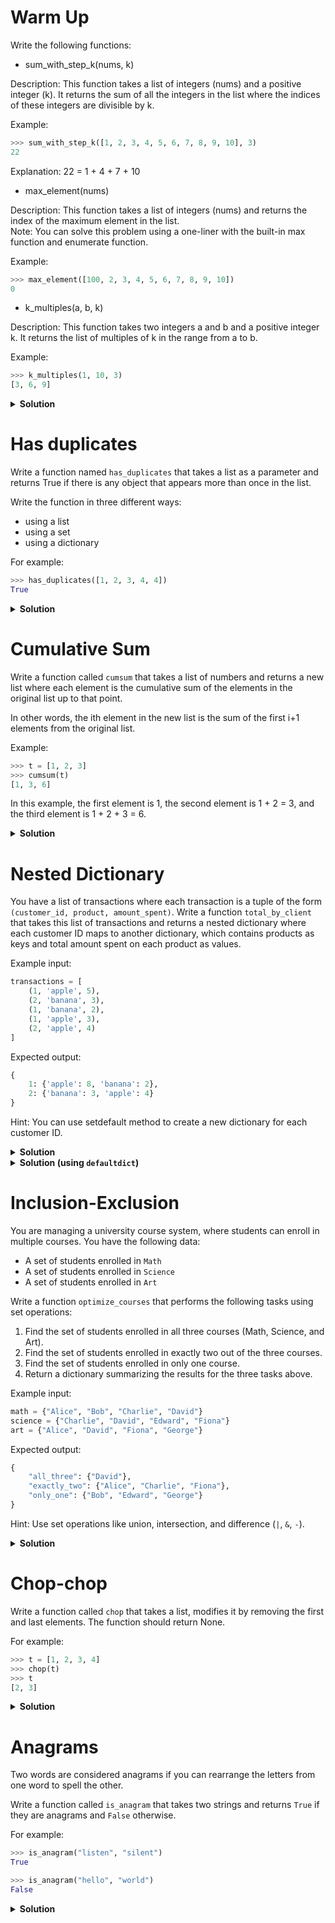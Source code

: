 # Warm Up

Write the following functions:
* sum_with_step_k(nums, k)

Description: This function takes a list of integers (nums) and a positive integer (k). It returns the sum of all the integers in the list where the indices of these integers are divisible by k.

Example:
```python
>>> sum_with_step_k([1, 2, 3, 4, 5, 6, 7, 8, 9, 10], 3)
22
```
Explanation: 22 = 1 + 4 + 7 + 10

* max_element(nums)

Description: This function takes a list of integers (nums) and returns the index of the maximum element in the list. \
Note: You can solve this problem using a one-liner with the built-in max function and enumerate function.

Example:
```python
>>> max_element([100, 2, 3, 4, 5, 6, 7, 8, 9, 10])
0
```

* k_multiples(a, b, k)

Description: This function takes two integers a and b and a positive integer k. It returns the list of multiples of k in the range from a to b.

Example:
```python
>>> k_multiples(1, 10, 3)
[3, 6, 9]
```

<details>
    <summary><b>Solution</b></summary>

```py
def sum_with_step_k(nums, k):
    return sum(nums[::k])


def max_element(nums):
    return max(enumerate(nums), key=lambda x: x[1])[0]


def k_multiples(a, b, k):
    return [i for i in range(a, b + 1) if i % k == 0]


print(sum_with_step_k([1, 2, 3, 4, 5, 6, 7, 8, 9, 10], 3))  # 22
print(max_element([100, 2, 3, 4, 5, 6, 7, 8, 9, 10]))  # 0
print(k_multiples(1, 10, 3))  # [3, 6, 9]
```
</details>


# Has duplicates

Write a function named `has_duplicates` that takes a list as a parameter and returns True if there is any object that appears more than once in the list.

Write the function in three different ways:
* using a list
* using a set
* using a dictionary

For example:
```python
>>> has_duplicates([1, 2, 3, 4, 4])
True
```

<details>
    <summary><b>Solution</b></summary>

```py
# Using a list
def has_duplicates_list(lst):
    for el in lst:
        if lst.count(el) > 1:
            return True
    return False


# Using a set
def has_duplicates_set(lst):
    return len(lst) != len(set(lst))


# Using a dictionary
def has_duplicates_dict(lst):
    d = {}
    for el in lst:
        if el in d:
            return True
        d[el] = 1
    return False


print(has_duplicates_list([1, 2, 3, 4, 4]))  # True
print(has_duplicates_set([1, 2, 3, 4, 4]))  # True
print(has_duplicates_dict([1, 2, 3, 4, 4]))  # True
```
</details>


# Cumulative Sum

Write a function called `cumsum` that takes a list of numbers and returns a new list where each element is the cumulative sum of the elements in the original list up to that point.

In other words, the ith element in the new list is the sum of the first i+1 elements from the original list.

Example:
```python
>>> t = [1, 2, 3]
>>> cumsum(t)
[1, 3, 6]
```
In this example, the first element is 1, the second element is 1 + 2 = 3, and the third element is 1 + 2 + 3 = 6.

<details>
    <summary><b>Solution</b></summary>

```py
def cumsum(t):
    return [sum(t[:i + 1]) for i in range(len(t))]


def cumsum_efficient(t):
    total = 0
    cumsum_list = []
    for num in t:
        total += num
        cumsum_list.append(total)
    return cumsum_list


t = [1, 2, 3]
print(cumsum(t))  # [1, 3, 6]
```
</details>


# Nested Dictionary

You have a list of transactions where each transaction is a tuple of the form `(customer_id, product, amount_spent)`. Write a function `total_by_client` that takes this list of transactions and returns a nested dictionary where each customer ID maps to another dictionary, which contains products as keys and total amount spent on each product as values.

Example input:
```python
transactions = [
    (1, 'apple', 5),
    (2, 'banana', 3),
    (1, 'banana', 2),
    (1, 'apple', 3),
    (2, 'apple', 4)
]
```

Expected output:
```python
{
    1: {'apple': 8, 'banana': 2},
    2: {'banana': 3, 'apple': 4}
}
```
Hint: You can use setdefault method to create a new dictionary for each customer ID.

<details>
    <summary><b>Solution</b></summary>

```py
def total_by_client(transactions: list) -> dict:
    result = {}
    for client_id, product, amount in transactions:
        result[client_id] = result.setdefault(client_id, {})
        result[client_id][product] = result[client_id].setdefault(product, 0) + amount
    return result


transactions = [
    (1, 'apple', 5),
    (2, 'banana', 3),
    (1, 'banana', 2),
    (1, 'apple', 3),
    (2, 'apple', 4)
]

print(total_by_client(transactions))  # {1: {'apple': 8, 'banana': 2}, 2: {'banana': 3, 'apple': 4}}
```
</details>

<details>
    <summary><b>Solution (using <code>defaultdict</code>)</b></summary>

```py
from collections import defaultdict


def total_by_client(transactions: list) -> dict:
    result = defaultdict(lambda: defaultdict(int))
    for client_id, product, amount in transactions:
        result[client_id][product] += amount
    return result


transactions = [
    (1, 'apple', 5),
    (2, 'banana', 3),
    (1, 'banana', 2),
    (1, 'apple', 3),
    (2, 'apple', 4)
]

print(total_by_client(transactions))  # {1: {'apple': 8, 'banana': 2}, 2: {'banana': 3, 'apple': 4}}
```
</details>


# Inclusion-Exclusion

You are managing a university course system, where students can enroll in multiple courses. You have the following data:
- A set of students enrolled in `Math`
- A set of students enrolled in `Science`
- A set of students enrolled in `Art`

Write a function `optimize_courses` that performs the following tasks using set operations:
1. Find the set of students enrolled in all three courses (Math, Science, and Art).
2. Find the set of students enrolled in exactly two out of the three courses.
3. Find the set of students enrolled in only one course.
4. Return a dictionary summarizing the results for the three tasks above.

Example input:
```python
math = {"Alice", "Bob", "Charlie", "David"}
science = {"Charlie", "David", "Edward", "Fiona"}
art = {"Alice", "David", "Fiona", "George"}
```

Expected output:
```python
{
    "all_three": {"David"},
    "exactly_two": {"Alice", "Charlie", "Fiona"},
    "only_one": {"Bob", "Edward", "George"}
}
```

Hint: Use set operations like union, intersection, and difference (`|`, `&`, `-`).

<details>
    <summary><b>Solution</b></summary>

```py
def optimize_courses(math: set, science: set, art: set) -> dict:
    # Students in all three courses
    all_three = math & science & art

    # Students in exactly two courses
    math_science = math & science
    math_art = math & art
    science_art = science & art
    exactly_two = (math_science | math_art | science_art) - all_three

    # Students in only one course
    only_one = (math | science | art) - (math & science) - (math & art) - (science & art)

    return {
        "all_three": all_three,
        "exactly_two": exactly_two,
        "only_one": only_one
    }


math = {"Alice", "Bob", "Charlie", "David"}
science = {"Charlie", "David", "Edward", "Fiona"}
art = {"Alice", "David", "Fiona", "George"}

print(optimize_courses(math, science, art))  # {'all_three': {'David'}, 'exactly_two': {'Alice', 'Charlie', 'Fiona'}, 'only_one': {'George', 'Edward', 'Bob'}}
```
</details>


# Chop-chop

Write a function called `chop` that takes a list, modifies it by removing the first and last elements. The function should return None.

For example:
```python
>>> t = [1, 2, 3, 4]
>>> chop(t)
>>> t
[2, 3]
```

<details>
    <summary><b>Solution</b></summary>

```py
def chop(t):
    del t[0], t[-1]


t = [1, 2, 3, 4]
chop(t)
print(t)  # [2, 3]
```
</details>


# Anagrams

Two words are considered anagrams if you can rearrange the letters from one word to spell the other.

Write a function called `is_anagram` that takes two strings and returns `True` if they are anagrams and `False` otherwise.

For example:
```python
>>> is_anagram("listen", "silent")
True

>>> is_anagram("hello", "world")
False
```

<details>
    <summary><b>Solution</b></summary>

```py
def is_anagram(word1, word2):
    return sorted(word1) == sorted(word2)


print(is_anagram("listen", "silent"))  # True
print(is_anagram("hello", "world"))  # False
```
</details>

